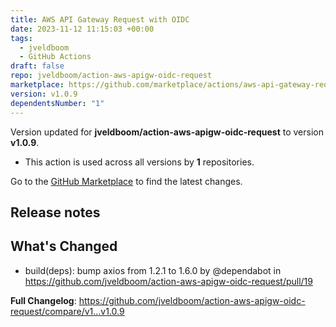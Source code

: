```yaml
---
title: AWS API Gateway Request with OIDC
date: 2023-11-12 11:15:03 +00:00
tags:
  - jveldboom
  - GitHub Actions
draft: false
repo: jveldboom/action-aws-apigw-oidc-request
marketplace: https://github.com/marketplace/actions/aws-api-gateway-request-with-oidc
version: v1.0.9
dependentsNumber: "1"
---
```



Version updated for **jveldboom/action-aws-apigw-oidc-request** to version **v1.0.9**.
- This action is used across all versions by **1** repositories.

Go to the [GitHub Marketplace](https://github.com/marketplace/actions/aws-api-gateway-request-with-oidc) to find the latest changes.

## Release notes

## What's Changed
* build(deps): bump axios from 1.2.1 to 1.6.0 by @dependabot in https://github.com/jveldboom/action-aws-apigw-oidc-request/pull/19


**Full Changelog**: https://github.com/jveldboom/action-aws-apigw-oidc-request/compare/v1...v1.0.9
